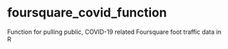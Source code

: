 # foursquare_covid_function
Function for pulling public, COVID-19 related Foursquare foot traffic data in R
